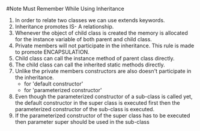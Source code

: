 #Note Must Remember While Using Inheritance
1. In order to relate two classes we can use extends keywords.
2. Inheritance promotes  IS- A  relationship.
3. Whenever the object of child class is created the memory is allocated for the instance variable of both parent and child class.
4. Private members will not participate in the inheritance. This rule is made to promote ENCAPSULATION.
5. Child class can call the instance method of parent class directly.
6. The child class can call the inherited static methods directly.
7. Unlike the private members constructors are also doesn't participate in the inheritance.
    - for 'default constructor'
    - for 'parameterized constructor'
8. Even though the parameterized constructor of a sub-class is called yet, the default constructor in the super class is executed first then the parameterized constructor of the sub-class is executed.
9. If the parameterized constructor of the super class has to be executed then parameter super should be used in the sub-class
